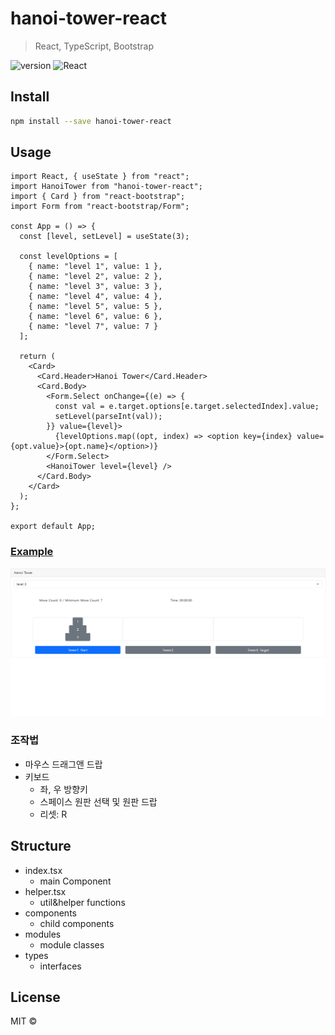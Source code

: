 # hanoi-tower-react

> React, TypeScript, Bootstrap

![version](https://img.shields.io/badge/version-v1.1.4-blue)
![React](https://img.shields.io/badge/ReactJs-^17.0.0-61DAFB?logo=react)

## Install

```bash
npm install --save hanoi-tower-react
```

## Usage

```tsx
import React, { useState } from "react";
import HanoiTower from "hanoi-tower-react";
import { Card } from "react-bootstrap";
import Form from "react-bootstrap/Form";

const App = () => {
  const [level, setLevel] = useState(3);

  const levelOptions = [
    { name: "level 1", value: 1 },
    { name: "level 2", value: 2 },
    { name: "level 3", value: 3 },
    { name: "level 4", value: 4 },
    { name: "level 5", value: 5 },
    { name: "level 6", value: 6 },
    { name: "level 7", value: 7 }
  ];

  return (
    <Card>
      <Card.Header>Hanoi Tower</Card.Header>
      <Card.Body>
        <Form.Select onChange={(e) => {
          const val = e.target.options[e.target.selectedIndex].value;
          setLevel(parseInt(val));
        }} value={level}>
          {levelOptions.map((opt, index) => <option key={index} value={opt.value}>{opt.name}</option>)}
        </Form.Select>
        <HanoiTower level={level} />
      </Card.Body>
    </Card>
  );
};

export default App;

```

### [Example](./example)

![image](./docs/img.png)

### 조작법

- 마우스 드래그앤 드랍
- 키보드
  - 좌, 우 방향키
  - 스페이스 원판 선택 및 원판 드랍
  - 리셋: R

## Structure

- index.tsx
  - main Component
- helper.tsx
  - util&helper functions
- components
  - child components
- modules
  - module classes
- types
  - interfaces

## License

MIT © [](https://github.com/)
